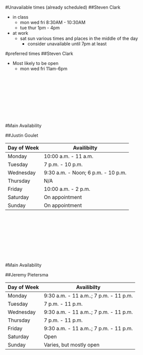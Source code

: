 #Unavailable times (already scheduled)
##Steven Clark
- in class
  - mon wed fri 8:30AM - 10:30AM
  - tue thur 1pm - 4pm
- at work
  - sat sun various times and places in the middle of the day
    - consider unavailable until 7pm at least

#preferred times
##Steven Clark
- Most likely to be open
  - mon wed fri 11am-6pm


<br><br><br><br><br><br><br><br>

#Main Availability


##Justin Goulet

|Day of Week | Availibilty|
|---|---|
|Monday|	10:00 a.m. - 11 a.m.|
|Tuesday|	7 p.m. - 10 p.m.|
|Wednesday|	9:30 a.m. - Noon; 6 p.m. - 10 p.m.|
|Thursday|	N/A|
|Friday|	10:00 a.m. - 2 p.m.|
|Saturday|	On appointment|
|Sunday|	On appointment|

<br><br><br><br><br><br><br><br>

#Main Availability


##Jeremy Pietersma

|Day of Week | Availibilty|
|---|---|
|Monday|	9:30 a.m. - 11 a.m..; 7 p.m. - 11 p.m.|
|Tuesday|	7 p.m. - 11 p.m.|
|Wednesday|	9:30 a.m. - 11 a.m..; 7 p.m. - 11 p.m.|
|Thursday|7 p.m. - 11 p.m.|
|Friday|	9:30 a.m. - 11 a.m..; 7 p.m. - 11 p.m.|
|Saturday|	Open|
|Sunday|	Varies, but mostly open|
